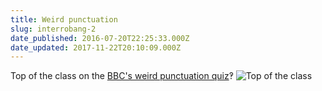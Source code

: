 ```yaml
---
title: Weird punctuation
slug: interrobang-2
date_published: 2016-07-20T22:25:33.000Z
date_updated: 2017-11-22T20:10:09.000Z
---
```


Top of the class on the [BBC's weird punctuation quiz](http://www.bbc.co.uk/cbbc/quizzes/weird-punctuation)‽
![Top of the class](https://www.dropbox.com/s/k3o1utgfh5mp2vo/Screenshot%202016-07-20%2023.21.42.png?raw=1)
